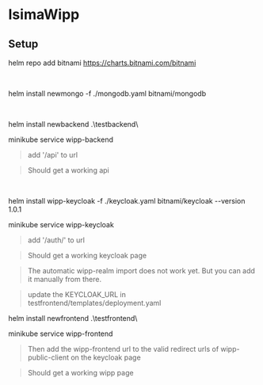# IsimaWipp

## Setup

helm repo add bitnami https://charts.bitnami.com/bitnami

<br/>

helm install newmongo -f ./mongodb.yaml bitnami/mongodb

<br/>

helm install newbackend .\testbackend\

minikube service wipp-backend

>add '/api' to url

>Should get a working api

<br/>

helm install wipp-keycloak -f ./keycloak.yaml bitnami/keycloak --version 1.0.1

minikube service wipp-keycloak

>add '/auth/' to url

>Should get a working keycloak page

>The automatic wipp-realm import does not work yet. But you can add it manually from there.

>update the KEYCLOAK_URL in testfrontend/templates/deployment.yaml

helm install newfrontend .\testfrontend\

minikube service wipp-frontend

>Then add the wipp-frontend url to the valid redirect urls of wipp-public-client on the keycloak page

>Should get a working wipp page
